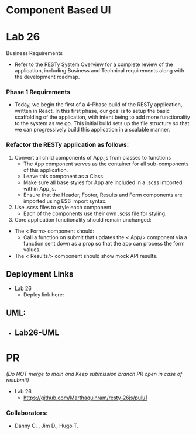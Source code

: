 # Component Based UI

# Lab 26
Business Requirements

- Refer to the RESTy System Overview for a complete review of the application, including Business and Technical requirements along with the development roadmap.
 
### Phase 1 Requirements

- Today, we begin the first of a 4-Phase build of the RESTy application, written in React. In this first phase, our goal is to setup the basic scaffolding of the application, with intent being to add more functionality to the system as we go. This initial build sets up the file structure so that we can progressively build this application in a scalable manner.

### Refactor the RESTy application as follows:

1. Convert all child components of App.js from classes to functions
    - The App component serves as the container for all sub-components of this application.
   - Leave this component as a Class.
    - Make sure all base styles for App are included in a .scss imported within App.js.
   - Ensure that the Header, Footer, Results and Form components are imported using ES6 import syntax.
2. Use .scss files to style each component
    - Each of the components use their own .scss file for styling.
3. Core application functionality should remain unchanged:
  - The < Form> component should:
    - Call a function on submit that updates the < App/> component via a function sent down as a prop so that the app can process the form values.
  - The < Results/> component should show mock API results.


## Deployment Links
- Lab 26
  - Deploy link here: 

## UML:
- Lab26-UML
  - 

# PR 
*(Do NOT merge to main and Keep submission branch PR open in case of resubmit)*
- Lab 26
  - <https://github.com/Marthaquinram/resty-26js/pull/1>


### Collaborators:

- Danny C. , Jim D., Hugo T. 
